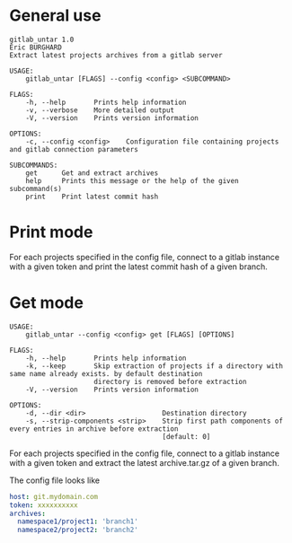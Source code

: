 # General use

```
gitlab_untar 1.0
Éric BURGHARD
Extract latest projects archives from a gitlab server

USAGE:
    gitlab_untar [FLAGS] --config <config> <SUBCOMMAND>

FLAGS:
    -h, --help       Prints help information
    -v, --verbose    More detailed output
    -V, --version    Prints version information

OPTIONS:
    -c, --config <config>    Configuration file containing projects and gitlab connection parameters

SUBCOMMANDS:
    get      Get and extract archives
    help     Prints this message or the help of the given subcommand(s)
    print    Print latest commit hash
```

# Print mode

For each projects specified in the config file, connect to a gitlab instance
with a given token and print the latest commit hash of a given branch.

# Get mode

```
USAGE:
    gitlab_untar --config <config> get [FLAGS] [OPTIONS]

FLAGS:
    -h, --help       Prints help information
    -k, --keep       Skip extraction of projects if a directory with same name already exists. by default destination
                     directory is removed before extraction
    -V, --version    Prints version information

OPTIONS:
    -d, --dir <dir>                   Destination directory
    -s, --strip-components <strip>    Strip first path components of every entries in archive before extraction
                                      [default: 0]
```

For each projects specified in the config file, connect to a gitlab instance
with a given token and extract the latest archive.tar.gz of a given branch.

The config file looks like

```yaml
host: git.mydomain.com
token: xxxxxxxxxx 
archives:
  namespace1/project1: 'branch1'
  namespace2/project2: 'branch2'
```